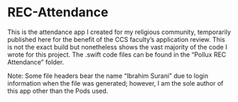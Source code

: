 # REC-Attendance

This is the attendance app I created for my religious community, temporarily published here for the benefit of the CCS faculty’s application review. This is not the exact build but nonetheless shows the vast majority of the code I wrote for this project. The .swift code files can be found in the “Pollux REC Attendance” folder. 

Note: Some file headers bear the name “Ibrahim Surani” due to login information when the file was generated; however, I am the sole author of this app other than the Pods used.
